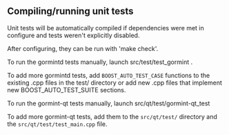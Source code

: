 Compiling/running unit tests
------------------------------------

Unit tests will be automatically compiled if dependencies were met in configure
and tests weren't explicitly disabled.

After configuring, they can be run with 'make check'.

To run the gormintd tests manually, launch src/test/test_gormint .

To add more gormintd tests, add `BOOST_AUTO_TEST_CASE` functions to the existing
.cpp files in the test/ directory or add new .cpp files that
implement new BOOST_AUTO_TEST_SUITE sections.

To run the gormint-qt tests manually, launch src/qt/test/gormint-qt_test

To add more gormint-qt tests, add them to the `src/qt/test/` directory and
the `src/qt/test/test_main.cpp` file.
